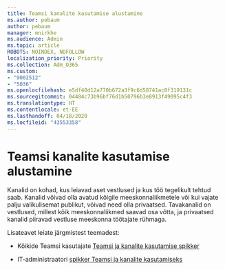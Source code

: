 ```yaml
---
title: Teamsi kanalite kasutamise alustamine
ms.author: pebaum
author: pebaum
manager: mnirkhe
ms.audience: Admin
ms.topic: article
ROBOTS: NOINDEX, NOFOLLOW
localization_priority: Priority
ms.collection: Adm_O365
ms.custom:
- "9002512"
- "5036"
ms.openlocfilehash: e5df40d12a770b672a3f9c6d58741ac8f319131c
ms.sourcegitcommit: 04484c73b96bf76d1b50796b3e8913f49095c4f3
ms.translationtype: HT
ms.contentlocale: et-EE
ms.lasthandoff: 04/18/2020
ms.locfileid: "43553358"
---
```

# <a name="get-started-with-teams-channels"></a>Teamsi kanalite kasutamise alustamine

Kanalid on kohad, kus leiavad aset vestlused ja kus töö tegelikult tehtud saab. Kanalid võivad olla avatud kõigile meeskonnaliikmetele või kui vajate palju valikulisemat publikut, võivad need olla privaatsed. Tavakanalid on vestlused, millest kõik meeskonnaliikmed saavad osa võtta, ja privaatsed kanalid piiravad vestluse meeskonna töötajate rühmaga.

Lisateavet leiate järgmistest teemadest:

- Kõikide Teamsi kasutajate [Teamsi ja kanalite kasutamise spikker](https://support.office.com/article/teams-and-channels-df38ae23-8f85-46d3-b071-cb11b9de5499)

- IT-administraatori [spikker Teamsi ja kanalite kasutamiseks](https://docs.microsoft.com/microsoftteams/teams-channels-overview) 
